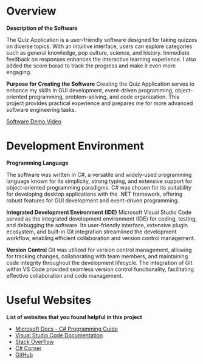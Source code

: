 # Overview

**Description of the Software**

The Quiz Application is a user-friendly software designed for taking quizzes on diverse topics. With an intuitive interface, users can explore categories such as general knowledge, pop culture, science, and history. Immediate feedback on responses enhances the interactive learning experience. I also added the score borad to track the progress and make it even more engaging. 

**Purpose for Creating the Software**
Creating the Quiz Application serves to enhance my skills in GUI development, event-driven programming, object-oriented programming, problem-solving, and code organization. This project provides practical experience and prepares me for more advanced software engineering tasks.


[Software Demo Video](http://youtube.link.goes.here)

# Development Environment

**Programming Language**

The software was written in C#, a versatile and widely-used programming language known for its simplicity, strong typing, and extensive support for object-oriented programming paradigms. C# was chosen for its suitability for developing desktop applications with the .NET framework, offering robust features for GUI development and event-driven programming.

**Integrated Development Environment (IDE)**
Microsoft Visual Studio Code served as the integrated development environment (IDE) for coding, testing, and debugging the software. Its user-friendly interface, extensive plugin ecosystem, and built-in Git integration streamlined the development workflow, enabling efficient collaboration and version control management.

**Version Control**
Git was utilized for version control management, allowing for tracking changes, collaborating with team members, and maintaining code integrity throughout the development lifecycle. The integration of Git within VS Code provided seamless version control functionality, facilitating effective collaboration and code management.

# Useful Websites

 **List of websites that you found helpful in this project**

* [Microsoft Docs - C# Programming Guide](https://learn.microsoft.com/en-us/dotnet/csharp/)
* [Visual Studio Code Documentation](https://code.visualstudio.com/docs)
* [Stack Overflow](https://stackoverflow.com/)
* [C# Corner](https://www.c-sharpcorner.com/)
* [GitHub](https://github.com/)
